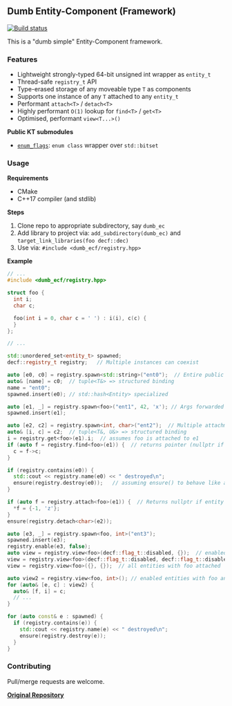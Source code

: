 ## Dumb Entity-Component (Framework)

[![Build status](https://ci.appveyor.com/api/projects/status/aa5hi5i22dyeskv7?svg=true)](https://ci.appveyor.com/project/karnkaul/decf)

This is a "dumb simple" Entity-Component framework.

### Features

- Lightweight strongly-typed 64-bit unsigned int wrapper as `entity_t`
- Thread-safe `registry_t` API
- Type-erased storage of any moveable type `T` as components
- Supports one instance of any `T` attached to any `entity_t`
- Performant `attach<T>` / `detach<T>`
- Highly performant `O(1)` lookup for `find<T>` / `get<T>`
- Optimised, performant `view<T...>()`

**Public KT submodules**

- [`enum_flags`](https://github.com/karnkaul/enum-flags.git): `enum class` wrapper over `std::bitset`

### Usage

**Requirements**

- CMake
- C++17 compiler (and stdlib)

**Steps**

1. Clone repo to appropriate subdirectory, say `dumb_ec`
1. Add library to project via: `add_subdirectory(dumb_ec)` and `target_link_libraries(foo decf::dec)`
1. Use via: `#include <dumb_ecf/registry.hpp>`

**Example**

```cpp
// ...
#include <dumb_ecf/registry.hpp>

struct foo {
  int i;
  char c;

  foo(int i = 0, char c = ' ') : i(i), c(c) {
  }
};

// ...

std::unordered_set<entity_t> spawned;
decf::registry_t registry;   // Multiple instances can coexist

auto [e0, c0] = registry.spawn<std::string>("ent0");  // Entire public API is thread safe
auto& [name] = c0;  // tuple<T&> => structured binding
name = "ent0";
spawned.insert(e0); // std::hash<Entity> specialized

auto [e1, _] = registry.spawn<foo>("ent1", 42, 'x'); // Args forwarded as T{args...}
spawned.insert(e1);

auto [e2, c2] = registry.spawn<int, char>("ent2");  // Multiple attachments (no args possible)
auto& [i, c] = c2;  // tuple<T&, U&> => structured binding
i = registry.get<foo>(e1).i;  // assumes foo is attached to e1
if (auto f = registry.find<foo>(e1)) {  // returns pointer (nullptr if not present)
  c = f->c;
}

if (registry.contains(e0)) {
  std::cout << registry.name(e0) << " destroyed\n";
  ensure(registry.destroy(e0));   // assuming ensure() to behave like assert(), regardless of _DEBUG
}

if (auto f = registry.attach<foo>(e1)) {  // Returns nullptr if entity doesn't exist
  *f = {-1, 'z'};
}
ensure(registry.detach<char>(e2));

auto [e3, _] = registry.spawn<foo, int>("ent3");
spawned.insert(e3);
registry.enable(e3, false);
auto view = registry.view<foo>(decf::flag_t::disabled, {});  // enabled entities with foo attached (default)
view = registry.view<foo>(decf::flag_t::disabled, decf::flag_t::disabled);  // disabled entities with foo attached
view = registry.view<foo>({}, {});  // all entities with foo attached

auto view2 = registry.view<foo, int>(); // enabled entities with foo and int attached
for (auto& [e, c] : view2) {
  auto& [f, i] = c;
  // ...
}

for (auto const& e : spawned) {
  if (registry.contains(e)) {
    std::cout << registry.name(e) << " destroyed\n";
    ensure(registry.destroy(e));
  }
}
```

### Contributing

Pull/merge requests are welcome.

**[Original Repository](https://github.com/karnkaul/decf)**
